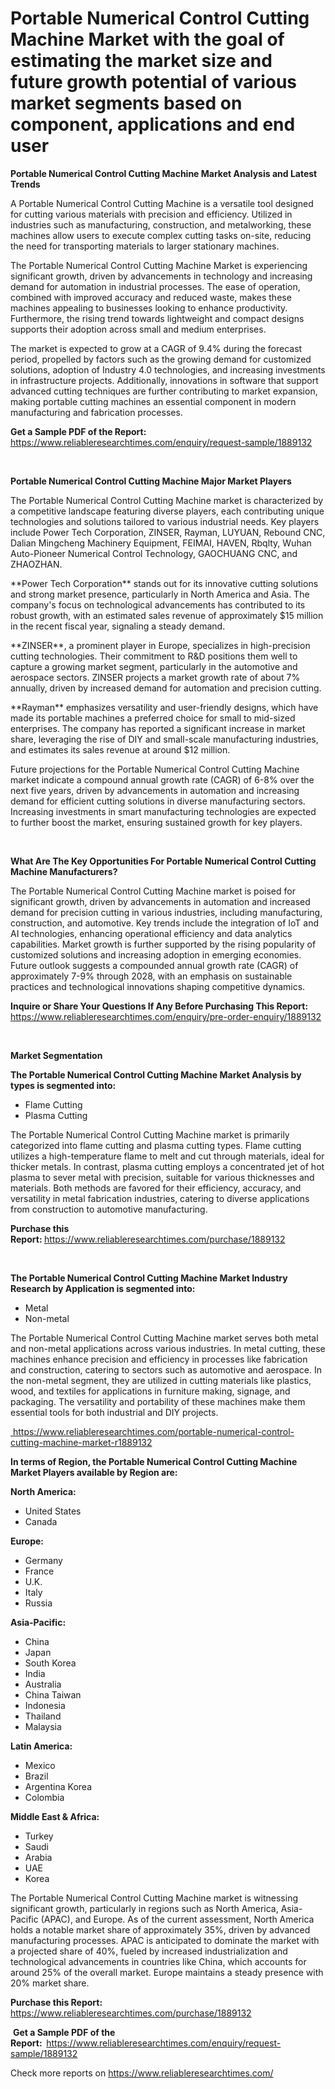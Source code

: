 <p><h1>Portable Numerical Control Cutting Machine Market with the goal of estimating the market size and future growth potential of various market segments based on component, applications and end user</h1></p><p><strong>Portable Numerical Control Cutting Machine Market Analysis and Latest Trends</strong></p>
<p><p>A Portable Numerical Control Cutting Machine is a versatile tool designed for cutting various materials with precision and efficiency. Utilized in industries such as manufacturing, construction, and metalworking, these machines allow users to execute complex cutting tasks on-site, reducing the need for transporting materials to larger stationary machines. </p><p>The Portable Numerical Control Cutting Machine Market is experiencing significant growth, driven by advancements in technology and increasing demand for automation in industrial processes. The ease of operation, combined with improved accuracy and reduced waste, makes these machines appealing to businesses looking to enhance productivity. Furthermore, the rising trend towards lightweight and compact designs supports their adoption across small and medium enterprises.</p><p>The market is expected to grow at a CAGR of 9.4% during the forecast period, propelled by factors such as the growing demand for customized solutions, adoption of Industry 4.0 technologies, and increasing investments in infrastructure projects. Additionally, innovations in software that support advanced cutting techniques are further contributing to market expansion, making portable cutting machines an essential component in modern manufacturing and fabrication processes.</p></p>
<p><strong>Get a Sample PDF of the Report:&nbsp;</strong> <a href="https://www.reliableresearchtimes.com/enquiry/request-sample/1889132?utm_campaign=3028&utm_medium=2&utm_source=Github&utm_content=ia&utm_term=28032025&utm_id=portable-numerical-control-cutting-machine">https://www.reliableresearchtimes.com/enquiry/request-sample/1889132</a></p>
<p>&nbsp;</p>
<p><strong>Portable Numerical Control Cutting Machine Major Market Players</strong></p>
<p><p>The Portable Numerical Control Cutting Machine market is characterized by a competitive landscape featuring diverse players, each contributing unique technologies and solutions tailored to various industrial needs. Key players include Power Tech Corporation, ZINSER, Rayman, LUYUAN, Rebound CNC, Dalian Mingcheng Machinery Equipment, FEIMAI, HAVEN, Rbqlty, Wuhan Auto-Pioneer Numerical Control Technology, GAOCHUANG CNC, and ZHAOZHAN.</p><p>**Power Tech Corporation** stands out for its innovative cutting solutions and strong market presence, particularly in North America and Asia. The company's focus on technological advancements has contributed to its robust growth, with an estimated sales revenue of approximately $15 million in the recent fiscal year, signaling a steady demand.</p><p>**ZINSER**, a prominent player in Europe, specializes in high-precision cutting technologies. Their commitment to R&D positions them well to capture a growing market segment, particularly in the automotive and aerospace sectors. ZINSER projects a market growth rate of about 7% annually, driven by increased demand for automation and precision cutting.</p><p>**Rayman** emphasizes versatility and user-friendly designs, which have made its portable machines a preferred choice for small to mid-sized enterprises. The company has reported a significant increase in market share, leveraging the rise of DIY and small-scale manufacturing industries, and estimates its sales revenue at around $12 million.</p><p>Future projections for the Portable Numerical Control Cutting Machine market indicate a compound annual growth rate (CAGR) of 6-8% over the next five years, driven by advancements in automation and increasing demand for efficient cutting solutions in diverse manufacturing sectors. Increasing investments in smart manufacturing technologies are expected to further boost the market, ensuring sustained growth for key players.</p></p>
<p>&nbsp;</p>
<p><strong>What Are The Key Opportunities For Portable Numerical Control Cutting Machine Manufacturers?</strong></p>
<p><p>The Portable Numerical Control Cutting Machine market is poised for significant growth, driven by advancements in automation and increased demand for precision cutting in various industries, including manufacturing, construction, and automotive. Key trends include the integration of IoT and AI technologies, enhancing operational efficiency and data analytics capabilities. Market growth is further supported by the rising popularity of customized solutions and increasing adoption in emerging economies. Future outlook suggests a compounded annual growth rate (CAGR) of approximately 7-9% through 2028, with an emphasis on sustainable practices and technological innovations shaping competitive dynamics.</p></p>
<p><strong>Inquire or Share Your Questions If Any Before Purchasing This Report:</strong> <a href="https://www.reliableresearchtimes.com/enquiry/pre-order-enquiry/1889132?utm_campaign=3028&utm_medium=2&utm_source=Github&utm_content=ia&utm_term=28032025&utm_id=portable-numerical-control-cutting-machine">https://www.reliableresearchtimes.com/enquiry/pre-order-enquiry/1889132</a></p>
<p>&nbsp;</p>
<p><strong>Market Segmentation</strong></p>
<p><strong>The Portable Numerical Control Cutting Machine Market Analysis by types is segmented into:</strong></p>
<p><ul><li>Flame Cutting</li><li>Plasma Cutting</li></ul></p>
<p><p>The Portable Numerical Control Cutting Machine market is primarily categorized into flame cutting and plasma cutting types. Flame cutting utilizes a high-temperature flame to melt and cut through materials, ideal for thicker metals. In contrast, plasma cutting employs a concentrated jet of hot plasma to sever metal with precision, suitable for various thicknesses and materials. Both methods are favored for their efficiency, accuracy, and versatility in metal fabrication industries, catering to diverse applications from construction to automotive manufacturing.</p></p>
<p><strong>Purchase this Report:&nbsp;</strong><a href="https://www.reliableresearchtimes.com/purchase/1889132?utm_campaign=3028&utm_medium=2&utm_source=Github&utm_content=ia&utm_term=28032025&utm_id=portable-numerical-control-cutting-machine">https://www.reliableresearchtimes.com/purchase/1889132</a></p>
<p>&nbsp;</p>
<p><strong>The Portable Numerical Control Cutting Machine Market Industry Research by Application is segmented into:</strong></p>
<p><ul><li>Metal</li><li>Non-metal</li></ul></p>
<p><p>The Portable Numerical Control Cutting Machine market serves both metal and non-metal applications across various industries. In metal cutting, these machines enhance precision and efficiency in processes like fabrication and construction, catering to sectors such as automotive and aerospace. In the non-metal segment, they are utilized in cutting materials like plastics, wood, and textiles for applications in furniture making, signage, and packaging. The versatility and portability of these machines make them essential tools for both industrial and DIY projects.</p></p>
<p><a href="https://www.reliableresearchtimes.com/portable-numerical-control-cutting-machine-market-r1889132?utm_campaign=3028&utm_medium=2&utm_source=Github&utm_content=ia&utm_term=28032025&utm_id=portable-numerical-control-cutting-machine">&nbsp;https://www.reliableresearchtimes.com/portable-numerical-control-cutting-machine-market-r1889132</a></p>
<p><strong>In terms of Region, the Portable Numerical Control Cutting Machine Market Players available by Region are:</strong></p>
<p>
    <p> <strong> North America: </strong>
        <ul>
            <li>United States</li>
            <li>Canada</li>
        </ul>
        </p> 
    <p> <strong> Europe: </strong>
        <ul>
            <li>Germany</li>
            <li>France</li>
            <li>U.K.</li>
            <li>Italy</li>
            <li>Russia</li>
        </ul>
        </p> 
    <p> <strong> Asia-Pacific: </strong>
        <ul>
            <li>China</li>
            <li>Japan</li>
            <li>South Korea</li>
            <li>India</li>
            <li>Australia</li>
            <li>China Taiwan</li>
            <li>Indonesia</li>
            <li>Thailand</li>
            <li>Malaysia</li>
        </ul>
        </p> 
    <p> <strong> Latin America: </strong>
        <ul>
            <li>Mexico</li>
            <li>Brazil</li>
            <li>Argentina Korea</li>
            <li>Colombia</li>
        </ul>
        </p> 
    <p> <strong> Middle East & Africa: </strong>
        <ul>
            <li>Turkey</li>
            <li>Saudi</li>
            <li>Arabia</li>
            <li>UAE</li>
            <li>Korea</li>
        </ul>
    </p>
    </p>
<p><p>The Portable Numerical Control Cutting Machine market is witnessing significant growth, particularly in regions such as North America, Asia-Pacific (APAC), and Europe. As of the current assessment, North America holds a notable market share of approximately 35%, driven by advanced manufacturing processes. APAC is anticipated to dominate the market with a projected share of 40%, fueled by increased industrialization and technological advancements in countries like China, which accounts for around 25% of the overall market. Europe maintains a steady presence with 20% market share.</p></p>
<p><strong>Purchase this Report: </strong><a href="https://www.reliableresearchtimes.com/purchase/1889132?utm_campaign=3028&utm_medium=2&utm_source=Github&utm_content=ia&utm_term=28032025&utm_id=portable-numerical-control-cutting-machine">https://www.reliableresearchtimes.com/purchase/1889132</a></p>
<p>&nbsp;<strong>Get a Sample PDF of the Report:&nbsp;&nbsp;</strong><a href="https://www.reliableresearchtimes.com/enquiry/request-sample/1889132?utm_campaign=3028&utm_medium=2&utm_source=Github&utm_content=ia&utm_term=28032025&utm_id=portable-numerical-control-cutting-machine">https://www.reliableresearchtimes.com/enquiry/request-sample/1889132</a></p>
<p><strong></strong></p>
<p>Check more reports on <a href="https://www.reliableresearchtimes.com/?utm_campaign=3028&utm_medium=2&utm_source=Github&utm_content=ia&utm_term=28032025&utm_id=portable-numerical-control-cutting-machine">https://www.reliableresearchtimes.com/</a></p>